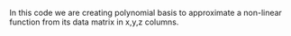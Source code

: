 In this code we are creating polynomial basis to approximate a non-linear function from its data matrix in x,y,z columns.
